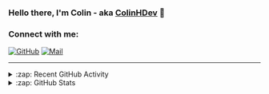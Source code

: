 ### Hello there, I'm Colin - aka [ColinHDev](https://github.com/ColinHDev) 👋

### Connect with me:

<a href="https://github.com/ColinHDev"><img src="https://img.icons8.com/bubbles/60/000000/github.png" alt="GitHub"/></a>
<a href="mailto:colinheidfeld@gmail.com"><img src="https://img.icons8.com/bubbles/60/000000/gmail-new.png" alt="Mail"/></a>


---


<details>
  <summary>:zap: Recent GitHub Activity</summary>

<!--START_SECTION:activity-->
1. 💪 Opened PR [#2076](https://github.com/OpenEnergyPlatform/ontology/pull/2076) in [OpenEnergyPlatform/ontology](https://github.com/OpenEnergyPlatform/ontology)
2. 🎉 Merged PR [#2054](https://github.com/OpenEnergyPlatform/ontology/pull/2054) in [OpenEnergyPlatform/ontology](https://github.com/OpenEnergyPlatform/ontology)
3. 🗣 Commented on [#2074](https://github.com/OpenEnergyPlatform/ontology/pull/2074#issuecomment-2890096624) in [OpenEnergyPlatform/ontology](https://github.com/OpenEnergyPlatform/ontology)
4. 🗣 Commented on [#2073](https://github.com/OpenEnergyPlatform/ontology/pull/2073#issuecomment-2890091323) in [OpenEnergyPlatform/ontology](https://github.com/OpenEnergyPlatform/ontology)
5. 🗣 Commented on [#2074](https://github.com/OpenEnergyPlatform/ontology/pull/2074#issuecomment-2889947077) in [OpenEnergyPlatform/ontology](https://github.com/OpenEnergyPlatform/ontology)
6. 💪 Opened PR [#2074](https://github.com/OpenEnergyPlatform/ontology/pull/2074) in [OpenEnergyPlatform/ontology](https://github.com/OpenEnergyPlatform/ontology)
7. 🗣 Commented on [#34](https://github.com/OpenEnergyPlatform/oeo-tools/issues/34#issuecomment-2889848998) in [OpenEnergyPlatform/oeo-tools](https://github.com/OpenEnergyPlatform/oeo-tools)
8. ❗ Opened issue [#36](https://github.com/OpenEnergyPlatform/oeo-tools/issues/36) in [OpenEnergyPlatform/oeo-tools](https://github.com/OpenEnergyPlatform/oeo-tools)
9. 💪 Opened PR [#35](https://github.com/OpenEnergyPlatform/oeo-tools/pull/35) in [OpenEnergyPlatform/oeo-tools](https://github.com/OpenEnergyPlatform/oeo-tools)
10. ❗ Opened issue [#34](https://github.com/OpenEnergyPlatform/oeo-tools/issues/34) in [OpenEnergyPlatform/oeo-tools](https://github.com/OpenEnergyPlatform/oeo-tools)
<!--END_SECTION:activity-->

</details>

<details>
  <summary>:zap: GitHub Stats</summary>

  <img alt="ColinHDev's GitHub Stats" src="https://github-readme-stats.vercel.app/api?username=ColinHDev&theme=dark&count_private=true&show_icons=true&hide_rank=true&include_all_commits=true" />
  <img alt="ColinHDev's GitHub Stats" src="https://github-readme-stats.vercel.app/api/top-langs/?username=ColinHDev&theme=dark&show_icons=true" />
  <img alt="ColinHDev's GitHub Stats" src="https://github-profile-trophy.vercel.app/?username=ColinHDev&theme=darkhub" />

</details>

